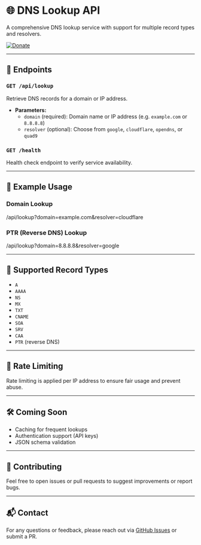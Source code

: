 # 🌐 DNS Lookup API

A comprehensive DNS lookup service with support for multiple record types and resolvers.

[![Donate](https://img.shields.io/badge/Donate-PayPal-blue.svg)](https://www.paypal.com/donate/?business=53EHQKQ3T87J8&no_recurring=0&currency_code=USD)

---

## 🔌 Endpoints

### `GET /api/lookup`
Retrieve DNS records for a domain or IP address.

- **Parameters:**
  - `domain` (required): Domain name or IP address (e.g. `example.com` or `8.8.8.8`)
  - `resolver` (optional): Choose from `google`, `cloudflare`, `opendns`, or `quad9`

### `GET /health`
Health check endpoint to verify service availability.

---

## 🧪 Example Usage

### Domain Lookup
/api/lookup?domain=example.com&resolver=cloudflare

### PTR (Reverse DNS) Lookup
/api/lookup?domain=8.8.8.8&resolver=google


---

## 📄 Supported Record Types

- `A`
- `AAAA`
- `NS`
- `MX`
- `TXT`
- `CNAME`
- `SOA`
- `SRV`
- `CAA`
- `PTR` (reverse DNS)

---

## 🚦 Rate Limiting

Rate limiting is applied per IP address to ensure fair usage and prevent abuse.

---

## 🛠️ Coming Soon

- Caching for frequent lookups
- Authentication support (API keys)
- JSON schema validation

---

## 🤝 Contributing

Feel free to open issues or pull requests to suggest improvements or report bugs.

---

## 📬 Contact

For any questions or feedback, please reach out via [GitHub Issues](../../issues) or submit a PR.
